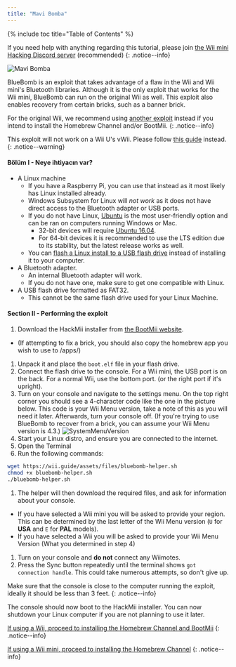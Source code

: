```yaml
---
title: "Mavi Bomba"
---
```


{% include toc title="Table of Contents" %}

If you need help with anything regarding this tutorial, please join [the Wii mini Hacking Discord server](https://discord.gg/6ryxnkS) (recommended)
{: .notice--info}

![Mavi Bomba](/images/bluebomb.png)

BlueBomb is an exploit that takes advantage of a flaw in the Wii and Wii mini's Bluetooth libraries. Although it is the only exploit that works for the Wii mini, BlueBomb can run on the original Wii as well. This exploit also enables recovery from certain bricks, such as a banner brick.

For the original Wii, we recommend using [another exploit](/get-started) instead if you intend to install the Homebrew Channel and/or BootMii.
{: .notice--info}

This exploit will not work on a Wii U's vWii. Please follow [this guide](https://wiiuguide.xyz/#/vwii-modding) instead.
{: .notice--warning}

#### Bölüm I - Neye ihtiyacın var?
- A Linux machine
  - If you have a Raspberry Pi, you can use that instead as it most likely has Linux installed already.
  - Windows Subsystem for Linux will *not work* as it does not have direct access to the Bluetooth adapter or USB ports.
  - If you do not have Linux, [Ubuntu](https://ubuntu.com/download/desktop) is the most user-friendly option and can be ran on computers running Windows or Mac.
    - 32-bit devices will require [Ubuntu 16.04](http://releases.ubuntu.com/16.04/).
    - For 64-bit devices it is recommended to use the LTS edition due to its stability, but the latest release works as well.
  - You can [flash a Linux install to a USB flash drive](https://ubuntu.com/tutorials/tutorial-create-a-usb-stick-on-windows#1-overview) instead of installing it to your computer.
- A Bluetooth adapter.
  - An internal Bluetooth adapter will work.
  - If you do not have one, make sure to get one compatible with Linux.
- A USB flash drive formatted as FAT32.
  - This cannot be the same flash drive used for your Linux Machine.

#### Section II - Performing the exploit
1. Download the HackMii installer from [the BootMii website](https://bootmii.org/download/).
- (If attempting to fix a brick, you should also copy the homebrew app you wish to use to /apps/)
1. Unpack it and place the `boot.elf` file in your flash drive.
1. Connect the flash drive to the console. For a Wii mini, the USB port is on the back. For a normal Wii, use the bottom port. (or the right port if it's upright).
1. Turn on your console and navigate to the settings menu. On the top right corner you should see a 4-character code like the one in the picture below. This code is your Wii Menu version, take a note of this as you will need it later. Afterwards, turn your console off. (If you're trying to use BlueBomb to recover from a brick, you can assume your Wii Menu version is 4.3.) ![SystemMenuVersion](/images/Wii/SystemMenuVersion.png)
1. Start your Linux distro, and ensure you are connected to the internet.
1. Open the Terminal
1. Run the following commands:
```bash
wget https://wii.guide/assets/files/bluebomb-helper.sh
chmod +x bluebomb-helper.sh
./bluebomb-helper.sh
```
1. The helper will then download the required files, and ask for information about your console.
  - If you have selected a Wii mini you will be asked to provide your region. This can be determined by the last letter of the Wii Menu version (`U` for **USA** and `E` for **PAL** models).
  - If you have selected a Wii you will be asked to provide your Wii Menu Version (What you determined in step 4)
1. Turn on your console and **do not** connect any Wiimotes.
1. Press the Sync button repeatedly until the terminal shows `got connection handle`. This could take numerous attempts, so don't give up.

Make sure that the console is close to the computer running the exploit, ideally it should be less than 3 feet.
{: .notice--info}

The console should now boot to the HackMii installer. You can now shutdown your Linux computer if you are not planning to use it later.

[If using a Wii, proceed to installing the Homebrew Channel and BootMii](hbc)
{: .notice--info}

[If using a Wii mini, proceed to installing the Homebrew Channel](hbc-mini)
{: .notice--info}
